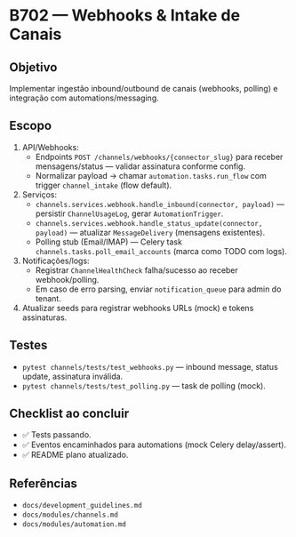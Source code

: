 # B702 — Webhooks & Intake de Canais

## Objetivo
Implementar ingestão inbound/outbound de canais (webhooks, polling) e integração com automations/messaging.

## Escopo
1. API/Webhooks:
   - Endpoints `POST /channels/webhooks/{connector_slug}` para receber mensagens/status — validar assinatura conforme config.
   - Normalizar payload → chamar `automation.tasks.run_flow` com trigger `channel_intake` (flow default).
2. Serviços:
   - `channels.services.webhook.handle_inbound(connector, payload)` — persistir `ChannelUsageLog`, gerar `AutomationTrigger`.
   - `channels.services.webhook.handle_status_update(connector, payload)` — atualizar `MessageDelivery` (mensagens existentes).
   - Polling stub (Email/IMAP) — Celery task `channels.tasks.poll_email_accounts` (marca como TODO com logs).
3. Notificações/logs:
   - Registrar `ChannelHealthCheck` falha/sucesso ao receber webhook/polling.
   - Em caso de erro parsing, enviar `notification_queue` para admin do tenant.
4. Atualizar seeds para registrar webhooks URLs (mock) e tokens assinaturas.

## Testes
- `pytest channels/tests/test_webhooks.py` — inbound message, status update, assinatura inválida.
- `pytest channels/tests/test_polling.py` — task de polling (mock).

## Checklist ao concluir
- ✅ Tests passando.
- ✅ Eventos encaminhados para automations (mock Celery delay/assert).
- ✅ README plano atualizado.

## Referências
- `docs/development_guidelines.md`
- `docs/modules/channels.md`
- `docs/modules/automation.md`

